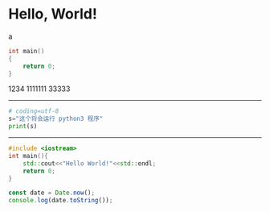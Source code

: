 # Hello, World!
a
``` C++ 
int main()
{
    return 0;
}
```
1234
1111111
33333

---
```python {cmd}
# coding=utf-8
s="这个将会运行 python3 程序"
print(s)
```
---


```cpp {cmd="cppmd.bat"}
#include <iostream>
int main(){
    std::cout<<"Hello World!"<<std::endl;
    return 0;
}
```


```javascript {cmd="node"}
const date = Date.now();
console.log(date.toString());
```

